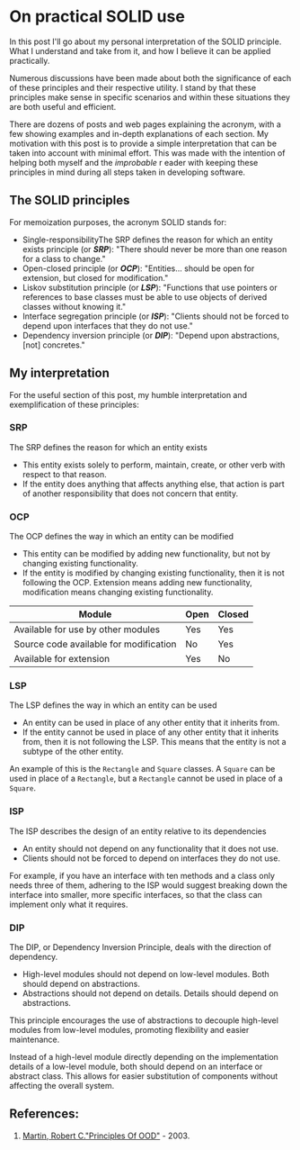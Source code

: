 # On practical SOLID use

In this post I'll go about my personal interpretation of the SOLID principle. What I understand and take from it, and
how I believe it can be applied practically.

Numerous discussions have been made about both the significance of each of these principles and their respective
utility. I stand by that these principles make sense in specific scenarios and within these situations they are both
useful and efficient.

There are dozens of posts and web pages explaining the acronym,
with a few showing examples and in-depth explanations of each section.
My motivation with this post is to provide a simple interpretation that can be taken into account with minimal effort.
This was made with the intention of helping both myself and the *improbable* r eader with keeping these principles in
mind during all steps taken in developing software.

## The SOLID principles

For memoization purposes, the acronym SOLID stands for:

- Single-responsibilityThe SRP defines the reason for which an entity exists principle (or ***SRP***): "There should
  never be more than one reason for a class to change."
- Open-closed principle (or ***OCP***): "Entities... should be open for extension, but closed for modification."
- Liskov substitution principle (or ***LSP***): "Functions that use pointers or references to base classes must be able
  to use objects of derived classes without knowing it."
- Interface segregation principle (or ***ISP***): "Clients should not be forced to depend upon interfaces that they do
  not use."
- Dependency inversion principle (or ***DIP***): "Depend upon abstractions, \[not\] concretes."

## My interpretation

For the useful section of this post, my humble interpretation and exemplification of these principles:

### SRP

The SRP defines the reason for which an entity exists

- This entity exists solely to perform, maintain, create, or other verb with respect to that reason.
- If the entity does anything that affects anything else, that action is part of another responsibility that does not
  concern that entity.

### OCP

The OCP defines the way in which an entity can be modified

- This entity can be modified by adding new functionality, but not by changing existing functionality.
- If the entity is modified by changing existing functionality, then it is not following the OCP.
  Extension means adding new functionality, modification means changing existing functionality.

| Module                                 | Open | Closed |
|----------------------------------------|------|--------|
| Available for use by other modules     | Yes  | Yes    |
| Source code available for modification | No   | Yes    |
| Available for extension                | Yes  | No     |

### LSP

The LSP defines the way in which an entity can be used

- An entity can be used in place of any other entity that it inherits from.
- If the entity cannot be used in place of any other entity that it inherits from, then it is not following the LSP.
  This means that the entity is not a subtype of the other entity.

An example of this is the `Rectangle` and `Square` classes.
A `Square` can be used in place of a `Rectangle`, but a `Rectangle` cannot be used in place of a `Square`.

### ISP

The ISP describes the design of an entity relative to its dependencies

- An entity should not depend on any functionality that it does not use.
- Clients should not be forced to depend on interfaces they do not use.

For example, if you have an interface with ten methods and a class only needs three of them,
adhering to the ISP would suggest breaking down the interface into smaller, more specific interfaces,
so that the class can implement only what it requires.

### DIP

The DIP, or Dependency Inversion Principle, deals with the direction of dependency.

- High-level modules should not depend on low-level modules. Both should depend on abstractions.
- Abstractions should not depend on details. Details should depend on abstractions.

This principle encourages the use of abstractions to decouple
high-level modules from low-level modules, promoting flexibility and easier maintenance.

Instead of a high-level module directly depending on the implementation details of a low-level module, both
should depend on an interface or abstract class. This allows for easier substitution of components without
affecting the overall system.

## References:

1. [Martin, Robert C.](https://en.wikipedia.org/wiki/Robert_C._Martin "Robert C. Martin")["Principles Of OOD"](http://butunclebob.com/ArticleS.UncleBob.PrinciplesOfOod) - 2003.
